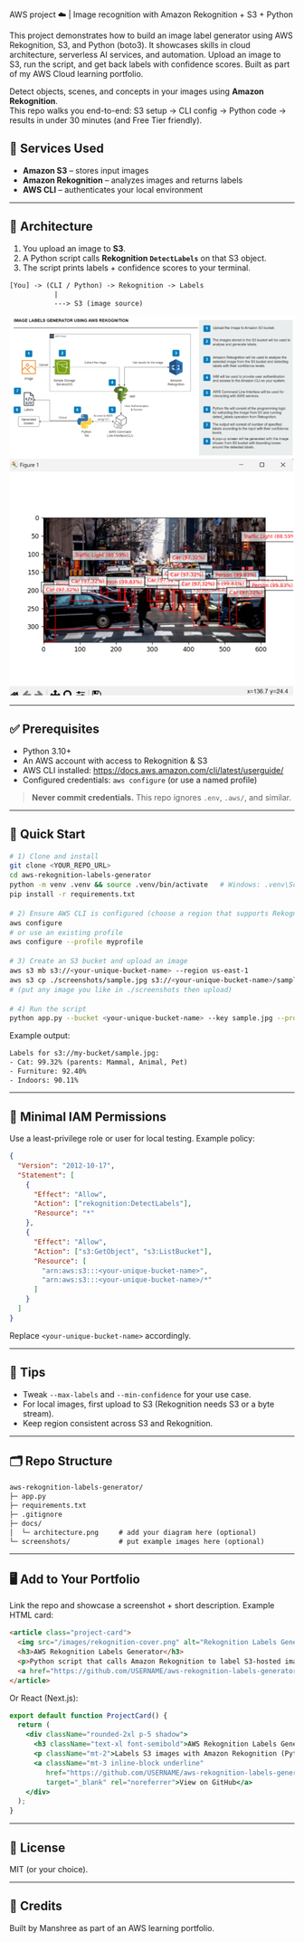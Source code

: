AWS project ☁️ | Image recognition with Amazon Rekognition + S3 + Python

This project demonstrates how to build an image label generator using AWS Rekognition, S3, and Python (boto3). It showcases skills in cloud architecture, serverless AI services, and automation. Upload an image to S3, run the script, and get back labels with confidence scores. Built as part of my AWS Cloud learning portfolio.

Detect objects, scenes, and concepts in your images using **Amazon Rekognition**.  
This repo walks you end-to-end: S3 setup → CLI config → Python code → results in under 30 minutes (and Free Tier friendly).

## 🔧 Services Used
- **Amazon S3** – stores input images
- **Amazon Rekognition** – analyzes images and returns labels
- **AWS CLI** – authenticates your local environment

---

## 🧭 Architecture
1. You upload an image to **S3**.
2. A Python script calls **Rekognition `DetectLabels`** on that S3 object.
3. The script prints labels + confidence scores to your terminal.

```
[You] -> (CLI / Python) -> Rekognition -> Labels
           |
           ---> S3 (image source)
```
![Architecture](docs/architecture.png)
![Sample](screenshots/sample.png)

---

## ✅ Prerequisites
- Python 3.10+
- An AWS account with access to Rekognition & S3
- AWS CLI installed: https://docs.aws.amazon.com/cli/latest/userguide/
- Configured credentials: `aws configure` (or use a named profile)

> **Never commit credentials.** This repo ignores `.env`, `.aws/`, and similar.

---

## 🚀 Quick Start

```bash
# 1) Clone and install
git clone <YOUR_REPO_URL>
cd aws-rekognition-labels-generator
python -m venv .venv && source .venv/bin/activate   # Windows: .venv\Scripts\activate
pip install -r requirements.txt

# 2) Ensure AWS CLI is configured (choose a region that supports Rekognition, e.g., us-east-1)
aws configure
# or use an existing profile
aws configure --profile myprofile

# 3) Create an S3 bucket and upload an image
aws s3 mb s3://<your-unique-bucket-name> --region us-east-1
aws s3 cp ./screenshots/sample.jpg s3://<your-unique-bucket-name>/sample.jpg
# (put any image you like in ./screenshots then upload)

# 4) Run the script
python app.py --bucket <your-unique-bucket-name> --key sample.jpg --profile default --region us-east-1
```

Example output:
```
Labels for s3://my-bucket/sample.jpg:
- Cat: 99.32% (parents: Mammal, Animal, Pet)
- Furniture: 92.40%
- Indoors: 90.11%
```

---

## 🔐 Minimal IAM Permissions

Use a least-privilege role or user for local testing. Example policy:

```json
{
  "Version": "2012-10-17",
  "Statement": [
    {
      "Effect": "Allow",
      "Action": ["rekognition:DetectLabels"],
      "Resource": "*"
    },
    {
      "Effect": "Allow",
      "Action": ["s3:GetObject", "s3:ListBucket"],
      "Resource": [
        "arn:aws:s3:::<your-unique-bucket-name>",
        "arn:aws:s3:::<your-unique-bucket-name>/*"
      ]
    }
  ]
}
```

Replace `<your-unique-bucket-name>` accordingly.

---

## 🧪 Tips
- Tweak `--max-labels` and `--min-confidence` for your use case.
- For local images, first upload to S3 (Rekognition needs S3 or a byte stream).
- Keep region consistent across S3 and Rekognition.

---

## 🗂 Repo Structure
```
aws-rekognition-labels-generator/
├─ app.py
├─ requirements.txt
├─ .gitignore
├─ docs/
│  └─ architecture.png     # add your diagram here (optional)
└─ screenshots/            # put example images here (optional)
```

---

## 🖥 Add to Your Portfolio
Link the repo and showcase a screenshot + short description. Example HTML card:

```html
<article class="project-card">
  <img src="/images/rekognition-cover.png" alt="Rekognition Labels Generator cover">
  <h3>AWS Rekognition Labels Generator</h3>
  <p>Python script that calls Amazon Rekognition to label S3-hosted images, printing results with confidence scores.</p>
  <a href="https://github.com/USERNAME/aws-rekognition-labels-generator" target="_blank" rel="noopener">View on GitHub</a>
</article>
```

Or React (Next.js):

```jsx
export default function ProjectCard() {
  return (
    <div className="rounded-2xl p-5 shadow">
      <h3 className="text-xl font-semibold">AWS Rekognition Labels Generator</h3>
      <p className="mt-2">Labels S3 images with Amazon Rekognition (Python + boto3).</p>
      <a className="mt-3 inline-block underline"
         href="https://github.com/USERNAME/aws-rekognition-labels-generator"
         target="_blank" rel="noreferrer">View on GitHub</a>
    </div>
  );
}
```

---

## 📝 License
MIT (or your choice).

---

## 🙌 Credits
Built by Manshree as part of an AWS learning portfolio.
